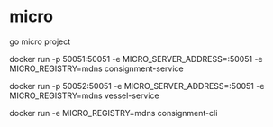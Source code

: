 # micro
go micro project

docker run -p 50051:50051 -e MICRO_SERVER_ADDRESS=:50051 -e MICRO_REGISTRY=mdns consignment-service

docker run -p 50052:50051 -e MICRO_SERVER_ADDRESS=:50051 -e MICRO_REGISTRY=mdns vessel-service

docker run -e MICRO_REGISTRY=mdns consignment-cli
